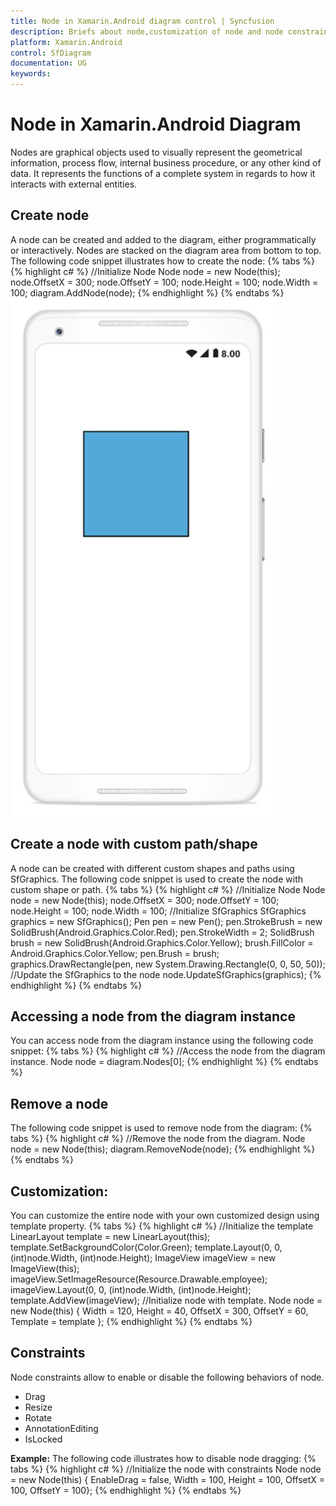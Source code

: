 ```yaml
---
title: Node in Xamarin.Android diagram control | Syncfusion
description: Briefs about node,customization of node and node constraints in Xamarin.Android
platform: Xamarin.Android
control: SfDiagram
documentation: UG
keywords: 
---
```

# Node in Xamarin.Android Diagram
Nodes are graphical objects used to visually represent the geometrical information, process flow, internal business procedure, or any other kind of data. It represents the functions of a complete system in regards to how it interacts with external entities.

## Create node
A node can be created and added to the diagram, either programmatically or interactively. Nodes are stacked on the diagram area from bottom to top.
The following code snippet illustrates how to create the node:
{% tabs %}
{% highlight c# %}
//Initialize Node
Node node = new Node(this);
node.OffsetX = 300;
node.OffsetY = 100;
node.Height = 100;
node.Width = 100;
diagram.AddNode(node);
{% endhighlight %}
{% endtabs %}
![Node in Xamarin.Android diagram](Node_images/Node_img1.jpeg)

## Create a node with custom path/shape
A node can be created with different custom shapes and paths using SfGraphics.
The following code snippet is used to create the node with custom shape or path.
{% tabs %}
{% highlight c# %}
//Initialize Node
Node node = new Node(this);
node.OffsetX = 300;
node.OffsetY = 100;
node.Height = 100;
node.Width = 100;
//Initialize SfGraphics
SfGraphics graphics = new SfGraphics();
Pen pen = new Pen();
pen.StrokeBrush = new SolidBrush(Android.Graphics.Color.Red);
pen.StrokeWidth = 2;
SolidBrush brush = new SolidBrush(Android.Graphics.Color.Yellow);
brush.FillColor = Android.Graphics.Color.Yellow;
pen.Brush = brush;
graphics.DrawRectangle(pen, new System.Drawing.Rectangle(0, 0, 50, 50));
//Update the SfGraphics to the node
node.UpdateSfGraphics(graphics);
{% endhighlight %}
{% endtabs %}

## Accessing a node from the diagram instance
You can access node from the diagram instance using the following code snippet:
{% tabs %}
{% highlight c# %}
//Access the node from the diagram instance.
Node node = diagram.Nodes[0];
{% endhighlight %}
{% endtabs %}

## Remove a node
The following code snippet is used to remove node from the diagram:
{% tabs %}
{% highlight c# %}
//Remove the node from the diagram.
Node node = new Node(this);
diagram.RemoveNode(node);
{% endhighlight %}
{% endtabs %}

## Customization:
You can customize the entire node with your own customized design using template property.
{% tabs %}
{% highlight c# %}
//Initialize the template
LinearLayout template = new LinearLayout(this);
template.SetBackgroundColor(Color.Green);
template.Layout(0, 0, (int)node.Width, (int)node.Height);
ImageView imageView = new ImageView(this);
imageView.SetImageResource(Resource.Drawable.employee);
imageView.Layout(0, 0, (int)node.Width, (int)node.Height);
template.AddView(imageView);
//Initialize node with template.
Node node = new Node(this) { Width = 120, Height = 40, OffsetX = 300, OffsetY = 60, Template = template };
{% endhighlight %}
{% endtabs %}

## Constraints
Node constraints allow to enable or disable the following behaviors of node.
* Drag
* Resize
* Rotate
* AnnotationEditing
* IsLocked

**Example:**
The following code illustrates how to disable node dragging:
{% tabs %}
{% highlight c# %}
//Initialize the node with constraints
Node node = new Node(this) { EnableDrag = false, Width = 100, Height = 100, OffsetX = 100, OffsetY = 100};
{% endhighlight %}
{% endtabs %}
